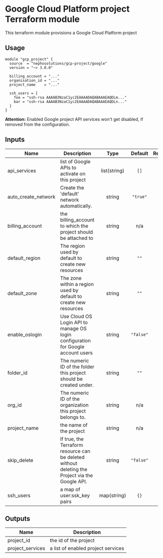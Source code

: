 # Google Cloud Platform project Terraform module

This terraform module provisions a Google Cloud Platform project

## Usage

```hcl
module "gcp_project" {
  source  = "nephosolutions/gcp-project/google"
  version = "~> 3.0.0"

  billing_account = "..."
  organisation_id = "..."
  project_name    = "..."

  ssh_users = {
    foo = "ssh-rsa AAAAB3NzaC1yc2EAAAADAQABAAAEAQDLm..."
    bar = "ssh-rsa AAAAB3NzaC1yc2EAAAADAQABAAAEAQDLn..."
  }
}
```

__Attention:__ Enabled Google project API services won't get disabled, if removed from the configuration.

<!-- BEGINNING OF PRE-COMMIT-TERRAFORM DOCS HOOK -->
## Inputs

| Name | Description | Type | Default | Required |
|------|-------------|:----:|:-----:|:-----:|
| api\_services | list of Google APIs to activate on this project | list(string) | `[]` | no |
| auto\_create\_network | Create the 'default' network automatically. | string | `"true"` | no |
| billing\_account | the billing_account to which the project should be attached to | string | n/a | yes |
| default\_region | The region used by default to create new resources | string | `""` | no |
| default\_zone | The zone within a region used by default to create new resources | string | `""` | no |
| enable\_oslogin | Use Cloud OS Login API to manage OS login configuration for Google account users | string | `"false"` | no |
| folder\_id | The numeric ID of the folder this project should be created under. | string | `""` | no |
| org\_id | The numeric ID of the organization this project belongs to. | string | n/a | yes |
| project\_name | the name of the project | string | n/a | yes |
| skip\_delete | If true, the Terraform resource can be deleted without deleting the Project via the Google API. | string | `"false"` | no |
| ssh\_users | a map of user:ssk_key pairs | map(string) | `{}` | no |

## Outputs

| Name | Description |
|------|-------------|
| project\_id | the id of the project |
| project\_services | a list of enabled project services |

<!-- END OF PRE-COMMIT-TERRAFORM DOCS HOOK -->
